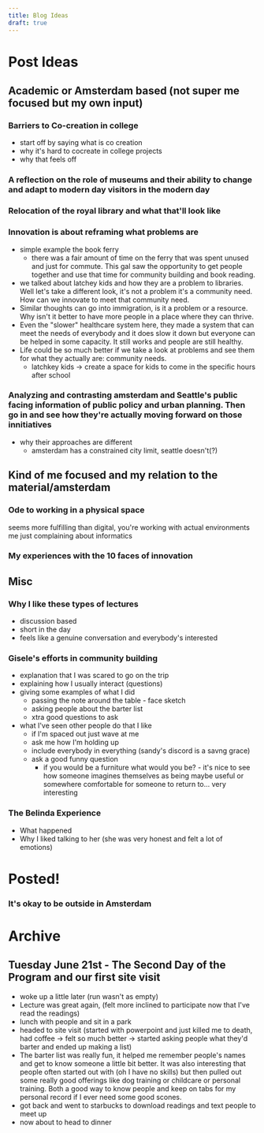 ```yaml
---
title: Blog Ideas
draft: true
---
```


# Post Ideas

## Academic or Amsterdam based (not super me focused but my own input)

### Barriers to Co-creation in college
- start off by saying what is co creation
- why it's hard to cocreate in college projects
- why that feels off

### A reflection on the role of museums and their ability to change and adapt to modern day visitors in the modern day

### Relocation of the royal library and what that'll look like

### Innovation is about reframing what problems are
- simple example the book ferry
    - there was a fair amount of time on the ferry that was spent unused and just for commute. This gal saw the opportunity to get people together and use that time for community building and book reading.
- we talked about latchey kids and how they are a problem to libraries. Well let's take a different look, it's not a problem it's a community need. How can we innovate to meet that community need.
- Similar thoughts can go into immigration, is it a problem or a resource. Why isn't it better to have more people in a place where they can thrive. 
- Even the "slower" healthcare system here, they made a system that can meet the needs of everybody and it does slow it down but everyone can be helped in some capacity. It still works and people are still healthy.
- Life could be so much better if we take a look at problems and see them for what they actually are: community needs.
    - latchkey kids -> create a space for kids to come in the specific hours after school

### Analyzing and contrasting amsterdam and Seattle's public facing information of public policy and urban planning. Then go in and see how they're actually moving forward on those innitiatives
- why their approaches are different
    - amsterdam has a constrained city limit, seattle doesn't(?)



## Kind of me focused and my relation to the material/amsterdam

### Ode to working in a physical space
seems more fulfilling than digital, you're working with actual environments
me just complaining about informatics

### My experiences with the 10 faces of innovation 



## Misc

### Why I like these types of lectures
- discussion based
- short in the day
- feels like a genuine conversation and everybody's interested

### Gisele's efforts in community building
- explanation that I was scared to go on the trip
- explaining how I usually interact (questions)
- giving some examples of what I did
    - passing the note around the table - face sketch
    - asking people about the barter list
    - xtra good questions to ask
- what I've seen other people do that I like
    - if I'm spaced out just wave at me
    - ask me how I'm holding up
    - include everybody in everything (sandy's discord is a savng grace)
    - ask a good funny question
        - if you would be a furniture what would you be? - it's nice to see how someone imagines themselves as being maybe useful or somewhere comfortable for someone to return to... very interesting

### The Belinda Experience
- What happened
- Why I liked talking to her (she was very honest and felt a lot of emotions)


# Posted!

### It's okay to be outside in Amsterdam



# Archive

## Tuesday June 21st - The Second Day of the Program and our first site visit
- woke up a little later (run wasn't as empty)
- Lecture was great again, (felt more inclined to participate now that I've read the readings)
- lunch with people and sit in a park
- headed to site visit (started with powerpoint and just killed me to death, had coffee -> felt so much better -> started asking people what they'd barter and ended up making a list)
- The barter list was really fun, it helped me remember people's names and get to know someone a little bit better. It was also interesting that people often started out with (oh I have no skills) but then pulled out some really good offerings like dog training or childcare or personal training. Both a good way to know people and keep on tabs for my personal record if I ever need some good scones.
- got back and went to starbucks to download readings and text people to meet up
- now about to head to dinner